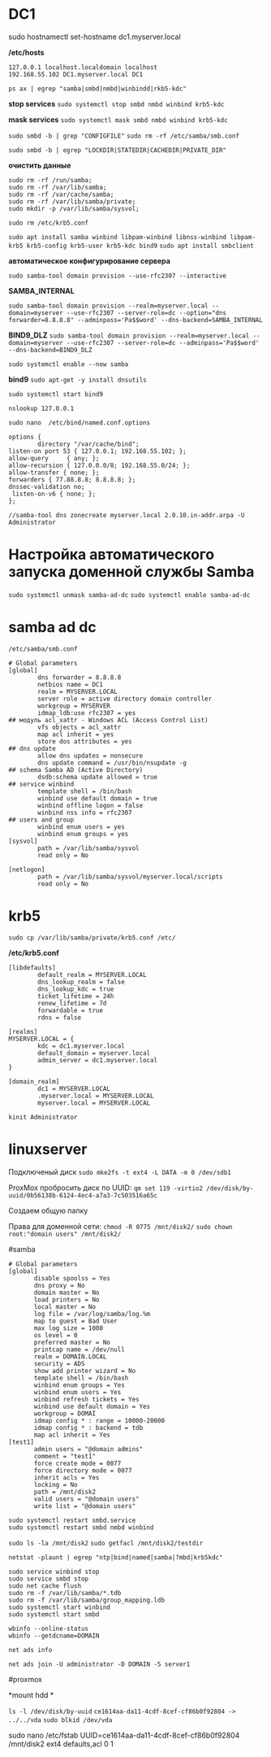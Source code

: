 # DC1
sudo hostnamectl set-hostname dc1.myserver.local

**/etc/hosts**
```
127.0.0.1 localhost.localdomain localhost
192.168.55.102 DC1.myserver.local DC1
```

`ps ax | egrep "samba|smbd|nmbd|winbindd|rkb5-kdc"`

**stop services**
`sudo systemctl stop smbd nmbd winbind krb5-kdc`

**mask services**
`sudo systemctl mask smbd nmbd winbind krb5-kdc`


`sudo smbd -b | grep "CONFIGFILE"`
`sudo rm -rf /etc/samba/smb.conf`

`sudo smbd -b | egrep "LOCKDIR|STATEDIR|CACHEDIR|PRIVATE_DIR"`

**очистить данные**
```
sudo rm -rf /run/samba;
sudo rm -rf /var/lib/samba;
sudo rm -rf /var/cache/samba;
sudo rm -rf /var/lib/samba/private;
sudo mkdir -p /var/lib/samba/sysvol;
```

`sudo rm /etc/krb5.conf`



`sudo apt install samba winbind libpam-winbind libnss-winbind libpam-krb5 krb5-config krb5-user krb5-kdc bind9`
`sudo apt install smbclient`

**автоматическое конфигурирование сервера**
 
`sudo samba-tool domain provision --use-rfc2307 --interactive`

**SAMBA_INTERNAL**

`sudo samba-tool domain provision --realm=myserver.local --domain=myserver --use-rfc2307 --server-role=dc --option="dns forwarder=8.8.8.8" --adminpass='Pa$$word' --dns-backend=SAMBA_INTERNAL`

**BIND9_DLZ**
`sudo samba-tool domain provision --realm=myserver.local --domain=myserver --use-rfc2307 --server-role=dc --adminpass='Pa$$word' --dns-backend=BIND9_DLZ`

`sudo systemctl enable --now samba`

**bind9**
`sudo apt-get -y install dnsutils`

`sudo systemctl start bind9`


`nslookup 127.0.0.1`


`sudo nano  /etc/bind/named.conf.options  `

```
options {
        directory "/var/cache/bind";
listen-on port 53 { 127.0.0.1; 192.168.55.102; };
allow-query     { any; };
allow-recursion { 127.0.0.0/8; 192.168.55.0/24; };
allow-transfer { none; };
forwarders { 77.88.8.8; 8.8.8.8; };
dnssec-validation no;
 listen-on-v6 { none; };
};

```

`//samba-tool dns zonecreate myserver.local 2.0.10.in-addr.arpa -U Administrator`

# Настройка автоматического запуска доменной службы Samba
`sudo systemctl unmask samba-ad-dc`
`sudo systemctl enable samba-ad-dc`



# samba ad dc
`/etc/samba/smb.conf`

```
# Global parameters
[global]
        dns forwarder = 8.8.8.8
        netbios name = DC1
        realm = MYSERVER.LOCAL
        server role = active directory domain controller
        workgroup = MYSERVER
        idmap_ldb:use rfc2307 = yes
## модуль acl_xattr - Windows ACL (Access Control List)
        vfs objects = acl_xattr
        map acl inherit = yes
        store dos attributes = yes
## dns update
        allow dns updates = nonsecure
        dns update command = /usr/bin/nsupdate -g
## schema Samba AD (Active Directory)
        dsdb:schema update allowed = true
## service winbind
        template shell = /bin/bash
        winbind use default domain = true
        winbind offline logon = false
        winbind nss info = rfc2307
## users and group
        winbind enum users = yes
        winbind enum groups = yes
[sysvol]
        path = /var/lib/samba/sysvol
        read only = No

[netlogon]
        path = /var/lib/samba/sysvol/myserver.local/scripts
        read only = No
```
# krb5
`sudo cp /var/lib/samba/private/krb5.conf /etc/`

**/etc/krb5.conf**

```
[libdefaults]
        default_realm = MYSERVER.LOCAL
        dns_lookup_realm = false
        dns_lookup_kdc = true
        ticket_lifetime = 24h
        renew_lifetime = 7d
        forwardable = true
        rdns = false

[realms]
MYSERVER.LOCAL = {
        kdc = dc1.myserver.local
        default_domain = myserver.local
        admin_server = dc1.myserver.local
}

[domain_realm]
        dc1 = MYSERVER.LOCAL
        .myserver.local = MYSERVER.LOCAL
        myserver.local = MYSERVER.LOCAL

```
`kinit Administrator`







# linuxserver

Подключеный диск
`sudo mke2fs -t ext4 -L DATA -m 0 /dev/sdb1`

ProxMox
пробросить диск по UUID:
`qm set 119 -virtio2 /dev/disk/by-uuid/0b56138b-6124-4ec4-a7a3-7c503516a65c`

Создаем общую папку

Права для доменной сети:
`chmod -R 0775 /mnt/disk2/`
`sudo chown root:"domain users" /mnt/disk2/`


#samba

 ```
# Global parameters
[global]
        disable spoolss = Yes
        dns proxy = No
        domain master = No
        load printers = No
        local master = No
        log file = /var/log/samba/log.%m
        map to guest = Bad User
        max log size = 1000
        os level = 0
        preferred master = No
        printcap name = /dev/null
        realm = DOMAIN.LOCAL
        security = ADS
        show add printer wizard = No
        template shell = /bin/bash
        winbind enum groups = Yes
        winbind enum users = Yes
        winbind refresh tickets = Yes
        winbind use default domain = Yes
        workgroup = DOMAI
        idmap config * : range = 10000-20000
        idmap config * : backend = tdb
        map acl inherit = Yes
[test1]
        admin users = "@domain admins"
        comment = "test1"
        force create mode = 0077
        force directory mode = 0077
        inherit acls = Yes
        locking = No
        path = /mnt/disk2
        valid users = "@domain users"
        write list = "@domain users"        
```


```
sudo systemctl restart smbd.service
sudo systemctl restart smbd nmbd winbind
```

`sudo ls -la /mnt/disk2`
`sudo getfacl /mnt/disk2/testdir`


`netstat -plaunt | egrep "ntp|bind|named|samba|?mbd|krb5kdc"`


```
sudo service winbind stop
sudo service smbd stop
sudo net cache flush
sudo rm -f /var/lib/samba/*.tdb
sudo rm -f /var/lib/samba/group_mapping.ldb
sudo systemctl start winbind
sudo systemctl start smbd
```


```
wbinfo --online-status
wbinfo --getdcname=DOMAIN

```

```
net ads info

net ads join -U administrator -D DOMAIN -S server1

```

#proxmox

*mount hdd *

`ls -l /dev/disk/by-uuid`
`ce1614aa-da11-4cdf-8cef-cf86b0f92804 -> ../../vda`
`sudo blkid /dev/vda`

sudo nano /etc/fstab
UUID=ce1614aa-da11-4cdf-8cef-cf86b0f92804       /mnt/disk2      ext4    defaults,acl 0 1











